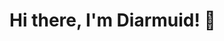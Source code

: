 # Hi there, I'm Diarmuid! 👋


<!--
**DiarmuidMalanaphy/DiarmuidMalanaphy** is a ✨ _special_ ✨ repository because its `README.md` (this file) appears on your GitHub profile.
**https://stackedit.io/app#


- 🌱 I’m currently learning PyTorch, and improving my API development skills.
- 👯 I’m looking to collaborate on Computer Vision projects and Front-End development.




## My Skills

Include a list or icons of your skills, programming languages, frameworks, or tools.

Here are some ideas to get you started:

- 🔭 I’m currently working on a project to convert 

- 🤔 I’m looking for help with ...
- 💬 Ask me about ...
- 📫 How to reach me: ...
- 😄 Pronouns: ...
- ⚡ Fun fact: ...
-->
